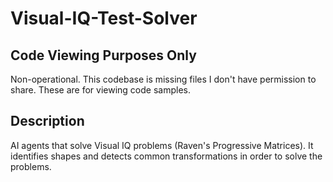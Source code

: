 # Visual-IQ-Test-Solver

## Code Viewing Purposes Only

Non-operational. This codebase is missing files I don't have permission to share. These are for viewing code samples.


## Description

AI agents that solve Visual IQ problems (Raven's Progressive Matrices). It identifies shapes and detects common transformations in order to solve the problems.
